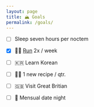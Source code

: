 ```yaml
---
layout: page
title: 🏔 Goals
permalink: /goals/
---
```

- [ ] Sleep seven hours per noctem

- [x] 🏃‍♂️ [Run](/run/) 2x / week

- [ ] 🇰🇷 Learn Korean
- [ ] 👨‍🍳 1 new recipe / qtr.

- [ ] 🇬🇧 Visit Great Britian

- [ ] 💑 Mensual date night